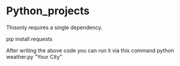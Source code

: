# Python_projects
Thisonly requires a single dependency.

pip install requests

After writing the above code you can run it via this command
python weather.py "Your City"

